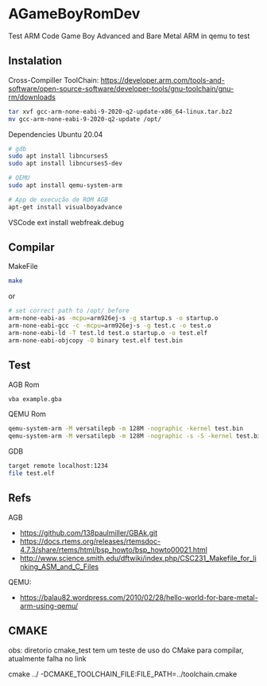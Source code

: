 # AGameBoyRomDev
Test ARM Code Game Boy Advanced and Bare Metal ARM in qemu to test

## Instalation
Cross-Compiller ToolChain: https://developer.arm.com/tools-and-software/open-source-software/developer-tools/gnu-toolchain/gnu-rm/downloads
```bash
tar xvf gcc-arm-none-eabi-9-2020-q2-update-x86_64-linux.tar.bz2
mv gcc-arm-none-eabi-9-2020-q2-update /opt/
```

Dependencies Ubuntu 20.04
```bash
# gdb
sudo apt install libncurses5
sudo apt install libncurses5-dev

# QEMU
sudo apt install qemu-system-arm

# App de execução de ROM AGB
apt-get install visualboyadvance
```

VSCode
ext install webfreak.debug

## Compilar
MakeFile
```bash
make
```
or
```bash
# set correct path to /opt/ before
arm-none-eabi-as -mcpu=arm926ej-s -g startup.s -o startup.o
arm-none-eabi-gcc -c -mcpu=arm926ej-s -g test.c -o test.o
arm-none-eabi-ld -T test.ld test.o startup.o -o test.elf
arm-none-eabi-objcopy -O binary test.elf test.bin
```

## Test
AGB Rom
```bash
vba example.gba 
```
QEMU Rom
```bash
qemu-system-arm -M versatilepb -m 128M -nographic -kernel test.bin
qemu-system-arm -M versatilepb -m 128M -nographic -s -S -kernel test.bin
```

GDB
```bash
target remote localhost:1234
file test.elf
```

## Refs
AGB
- https://github.com/138paulmiller/GBAk.git
- https://docs.rtems.org/releases/rtemsdoc-4.7.3/share/rtems/html/bsp_howto/bsp_howto00021.html
- http://www.science.smith.edu/dftwiki/index.php/CSC231_Makefile_for_linking_ASM_and_C_Files

QEMU:
- https://balau82.wordpress.com/2010/02/28/hello-world-for-bare-metal-arm-using-qemu/


## CMAKE
obs: diretorio cmake_test tem um teste de uso do CMake para compilar, atualmente falha no link

cmake ../ -DCMAKE_TOOLCHAIN_FILE:FILE_PATH=../toolchain.cmake